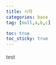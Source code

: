```yaml
---
title: 시작
categories: base
tag: [null,a,b,c]

toc: true
toc_sticky: true
---
```


<div style="font-size: 0.9rem; font-weight:300; line-height: 1.6rem;">
test<br>
</div>



